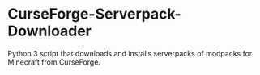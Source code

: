 # CurseForge-Serverpack-Downloader
Python 3 script that downloads and installs serverpacks of modpacks for Minecraft from CurseForge.
